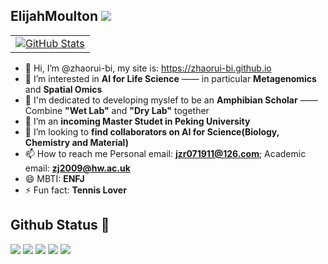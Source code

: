 ## ElijahMoulton ![](https://komarev.com/ghpvc/?username=zhaorui-bi)

|     |
|-----|
| [![GitHub Stats](https://github-stats-alpha.vercel.app/api?username=zhaorui-bi&cc=22272e&tc=37BCF6&ic=fff&bc=0000)](https://github.com/zhaorui-bi) |

- 👋 Hi, I’m @zhaorui-bi, my site is: https://zhaorui-bi.github.io
- 👀 I’m interested in **AI for Life Science** —— in particular **Metagenomics** and **Spatial Omics**
- 🚀 I'm dedicated to developing myslef to be an **Amphibian Scholar** —— Combine **"Wet Lab"** and **"Dry Lab"** together
- 🌱 I’m an **incoming Master Studet in Peking University**
- 💞️ I’m looking to **find collaborators on AI for Science(Biology, Chemistry and Material)**
- 📫 How to reach me Personal email: **jzr071911@126.com**; Academic email: **zj2009@hw.ac.uk**
- 😄 MBTI: **ENFJ**
- ⚡ Fun fact: **Tennis Lover**

## Github Status 🥰
<!---
zhaorui-bi/zhaorui-bi is a ✨ special ✨ repository because its `README.md` (this file) appears on your GitHub profile.
You can click the Preview link to take a look at your changes.
--->

![](http://github-profile-summary-cards.vercel.app/api/cards/profile-details?username=zhaorui-bi&theme=nord_bright)
![](http://github-profile-summary-cards.vercel.app/api/cards/repos-per-language?username=zhaorui-bi&theme=nord_bright)
![](http://github-profile-summary-cards.vercel.app/api/cards/most-commit-language?username=zhaorui-bi&theme=nord_bright)
![](http://github-profile-summary-cards.vercel.app/api/cards/stats?username=zhaorui-bi&theme=nord_bright&)
![](http://github-profile-summary-cards.vercel.app/api/cards/productive-time?username=zhaorui-bi&theme=nord_bright&utcOffset=9)
